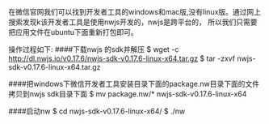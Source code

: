   在微信官网我们可以找到开发者工具的windows和mac版,没有linux版。通过网上搜索发现k该开发者工具是使用nwjs开发的，nwjs是跨平台的，
所以我们只需要把应用文件在ubuntu下面重新打包即可。

操作过程如下:
####下载nwjs 的sdk并解压
    $ wget -c http://dl.nwjs.io/v0.17.6/nwjs-sdk-v0.17.6-linux-x64.tar.gz
    $ tar -zxvf nwjs-sdk-v0.17.6-linux-x64.tar.gz


####把windows下微信开发者工具安装目录下面的package.nw目录下面的文件拷贝到nwjs sdk目录下面
    $ mv package.nw/* nwjs-sdk-v0.17.6-linux-x64


####启动nw
    $ cd nwjs-sdk-v0.17.6-linux-x64/
    $ ./nw
